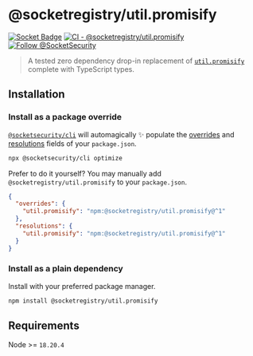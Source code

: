 # @socketregistry/util.promisify

[![Socket Badge](https://socket.dev/api/badge/npm/package/@socketregistry/util.promisify)](https://socket.dev/npm/package/@socketregistry/util.promisify)
[![CI - @socketregistry/util.promisify](https://github.com/SocketDev/socket-registry-js/actions/workflows/test.yml/badge.svg)](https://github.com/SocketDev/socket-registry-js/actions/workflows/test.yml)
[![Follow @SocketSecurity](https://img.shields.io/twitter/follow/SocketSecurity?style=social)](https://twitter.com/SocketSecurity)

> A tested zero dependency drop-in replacement of
> [`util.promisify`](https://socket.dev/npm/package/util.promisify) complete
> with TypeScript types.

## Installation

### Install as a package override

[`@socketsecurity/cli`](https://socket.dev/npm/package/@socketsecurity/cli) will
automagically :sparkles: populate the
[overrides](https://docs.npmjs.com/cli/v9/configuring-npm/package-json#overrides)
and [resolutions](https://yarnpkg.com/configuration/manifest#resolutions) fields
of your `package.json`.

```sh
npx @socketsecurity/cli optimize
```

Prefer to do it yourself? You may manually add `@socketregistry/util.promisify`
to your `package.json`.

```json
{
  "overrides": {
    "util.promisify": "npm:@socketregistry/util.promisify@^1"
  },
  "resolutions": {
    "util.promisify": "npm:@socketregistry/util.promisify@^1"
  }
}
```

### Install as a plain dependency

Install with your preferred package manager.

```sh
npm install @socketregistry/util.promisify
```

## Requirements

Node >= `18.20.4`
